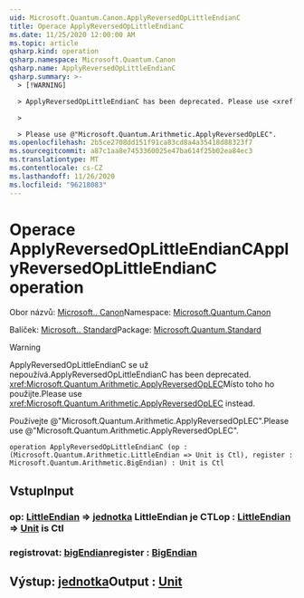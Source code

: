 ```yaml
---
uid: Microsoft.Quantum.Canon.ApplyReversedOpLittleEndianC
title: Operace ApplyReversedOpLittleEndianC
ms.date: 11/25/2020 12:00:00 AM
ms.topic: article
qsharp.kind: operation
qsharp.namespace: Microsoft.Quantum.Canon
qsharp.name: ApplyReversedOpLittleEndianC
qsharp.summary: >-
  > [!WARNING]

  > ApplyReversedOpLittleEndianC has been deprecated. Please use <xref:Microsoft.Quantum.Arithmetic.ApplyReversedOpLEC> instead.

  >

  > Please use @"Microsoft.Quantum.Arithmetic.ApplyReversedOpLEC".
ms.openlocfilehash: 2b5ce2708dd151f91ca83cd8a4a35418d88323f7
ms.sourcegitcommit: a87c1aa8e7453360025e47ba614f25b02ea84ec3
ms.translationtype: MT
ms.contentlocale: cs-CZ
ms.lasthandoff: 11/26/2020
ms.locfileid: "96218083"
---
```

# <a name="applyreversedoplittleendianc-operation"></a><span data-ttu-id="045df-102">Operace ApplyReversedOpLittleEndianC</span><span class="sxs-lookup"><span data-stu-id="045df-102">ApplyReversedOpLittleEndianC operation</span></span>

<span data-ttu-id="045df-103">Obor názvů: [Microsoft.. Canon](xref:Microsoft.Quantum.Canon)</span><span class="sxs-lookup"><span data-stu-id="045df-103">Namespace: [Microsoft.Quantum.Canon](xref:Microsoft.Quantum.Canon)</span></span>

<span data-ttu-id="045df-104">Balíček: [Microsoft.. Standard](https://nuget.org/packages/Microsoft.Quantum.Standard)</span><span class="sxs-lookup"><span data-stu-id="045df-104">Package: [Microsoft.Quantum.Standard](https://nuget.org/packages/Microsoft.Quantum.Standard)</span></span>


> [!WARNING]
> <span data-ttu-id="045df-105">ApplyReversedOpLittleEndianC se už nepoužívá.</span><span class="sxs-lookup"><span data-stu-id="045df-105">ApplyReversedOpLittleEndianC has been deprecated.</span></span> <span data-ttu-id="045df-106"><xref:Microsoft.Quantum.Arithmetic.ApplyReversedOpLEC>Místo toho ho použijte.</span><span class="sxs-lookup"><span data-stu-id="045df-106">Please use <xref:Microsoft.Quantum.Arithmetic.ApplyReversedOpLEC> instead.</span></span>
>
> <span data-ttu-id="045df-107">Používejte @"Microsoft.Quantum.Arithmetic.ApplyReversedOpLEC".</span><span class="sxs-lookup"><span data-stu-id="045df-107">Please use @"Microsoft.Quantum.Arithmetic.ApplyReversedOpLEC".</span></span>



```qsharp
operation ApplyReversedOpLittleEndianC (op : (Microsoft.Quantum.Arithmetic.LittleEndian => Unit is Ctl), register : Microsoft.Quantum.Arithmetic.BigEndian) : Unit is Ctl
```


## <a name="input"></a><span data-ttu-id="045df-108">Vstup</span><span class="sxs-lookup"><span data-stu-id="045df-108">Input</span></span>

### <a name="op--littleendian--unit--is-ctl"></a><span data-ttu-id="045df-109">op: [LittleEndian](xref:Microsoft.Quantum.Arithmetic.LittleEndian) => [jednotka](xref:microsoft.quantum.lang-ref.unit) LittleEndian je CTL</span><span class="sxs-lookup"><span data-stu-id="045df-109">op : [LittleEndian](xref:Microsoft.Quantum.Arithmetic.LittleEndian) => [Unit](xref:microsoft.quantum.lang-ref.unit)  is Ctl</span></span>




### <a name="register--bigendian"></a><span data-ttu-id="045df-110">registrovat: [bigEndian](xref:Microsoft.Quantum.Arithmetic.BigEndian)</span><span class="sxs-lookup"><span data-stu-id="045df-110">register : [BigEndian](xref:Microsoft.Quantum.Arithmetic.BigEndian)</span></span>





## <a name="output--unit"></a><span data-ttu-id="045df-111">Výstup: [jednotka](xref:microsoft.quantum.lang-ref.unit)</span><span class="sxs-lookup"><span data-stu-id="045df-111">Output : [Unit](xref:microsoft.quantum.lang-ref.unit)</span></span>

